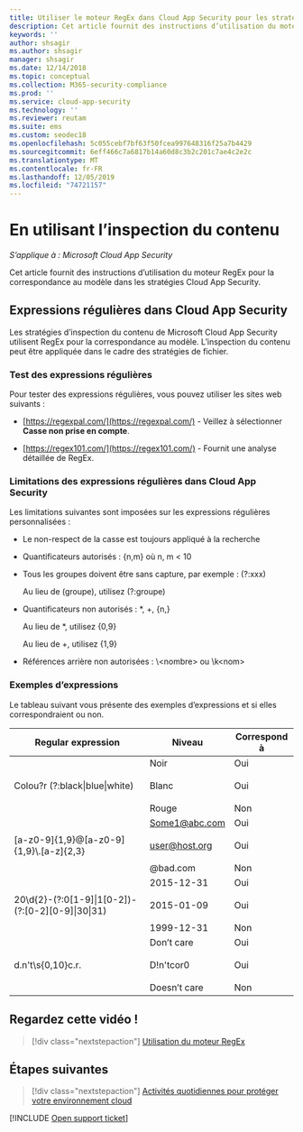 ```yaml
---
title: Utiliser le moteur RegEx dans Cloud App Security pour les stratégies d’inspection du contenu
description: Cet article fournit des instructions d’utilisation du moteur RegEx pour la correspondance au modèle dans les stratégies Cloud App Security.
keywords: ''
author: shsagir
ms.author: shsagir
manager: shsagir
ms.date: 12/14/2018
ms.topic: conceptual
ms.collection: M365-security-compliance
ms.prod: ''
ms.service: cloud-app-security
ms.technology: ''
ms.reviewer: reutam
ms.suite: ems
ms.custom: seodec18
ms.openlocfilehash: 5c055cebf7bf63f50fcea997648316f25a7b4429
ms.sourcegitcommit: 6eff466c7a6817b14a60d8c3b2c201c7ae4c2e2c
ms.translationtype: MT
ms.contentlocale: fr-FR
ms.lasthandoff: 12/05/2019
ms.locfileid: "74721157"
---
```

# <a name="working-with-the-regex-engine"></a>En utilisant l’inspection du contenu

*S’applique à : Microsoft Cloud App Security*

Cet article fournit des instructions d’utilisation du moteur RegEx pour la correspondance au modèle dans les stratégies Cloud App Security.

## <a name="regular-expressions-in-cloud-app-security"></a>Expressions régulières dans Cloud App Security

Les stratégies d’inspection du contenu de Microsoft Cloud App Security utilisent RegEx pour la correspondance au modèle. L’inspection du contenu peut être appliquée dans le cadre des stratégies de fichier.

### <a name="testing-regular-expressions"></a>Test des expressions régulières

Pour tester des expressions régulières, vous pouvez utiliser les sites web suivants :

- [https://regexpal.com/](https://regexpal.com/) - Veillez à sélectionner **Casse non prise en compte**.

- [https://regex101.com/](https://regex101.com/) - Fournit une analyse détaillée de RegEx.

### <a name="limitations-of-regular-expressions-in-cloud-app-security"></a>Limitations des expressions régulières dans Cloud App Security

Les limitations suivantes sont imposées sur les expressions régulières personnalisées :

- Le non-respect de la casse est toujours appliqué à la recherche

- Quantificateurs autorisés : {n,m} où n, m < 10

- Tous les groupes doivent être sans capture, par exemple : (?:xxx)

    Au lieu de (groupe), utilisez (?:groupe)

- Quantificateurs non autorisés : *, +, {n,}

    Au lieu de *, utilisez {0,9}

    Au lieu de +, utilisez {1,9}

- Références arrière non autorisées : \\<nombre\> ou \k\<nom>

### <a name="example-expressions"></a>Exemples d’expressions

Le tableau suivant vous présente des exemples d’expressions et si elles correspondraient ou non.

|              Regular expression              |                     Niveau                     |      Correspond à      |
|---------------------------------------------------------------|---------------------------------------------------------------|------------------------------------|
|            Colou?r (?:black&#124;blue&#124;white)             |   Noir<br /><br /> Blanc<br /><br /> Rouge   | Oui<br /><br /> Oui<br /><br /> Non |
|           [a-z0-9]{1,9}@[a-z0-9]{1,9}\\.[a-z]{2,3}            | Some1@abc.com<br /><br /> user@host.org<br /><br /> @bad.com  | Oui<br /><br /> Oui<br /><br /> Non |
| 20\d{2}-(?:0[1-9]&#124;1[0-2])-(?:[0-2][0-9]&#124;30&#124;31) |   2015-12-31<br /><br /> 2015-01-09<br /><br /> 1999-12-31    | Oui<br /><br /> Oui<br /><br /> Non |
|                       d.n't\s{0,10}c.r.                       | Don’t     care<br /><br /> D!n'tcor0<br /><br /> Doesn’t care | Oui<br /><br /> Oui<br /><br /> Non |

## <a name="check-out-this-video"></a>Regardez cette vidéo !

> [!div class="nextstepaction"]
> [Utilisation du moteur RegEx](https://channel9.msdn.com/Shows/Microsoft-Security/Microsoft-Cloud-App-Security-Working-with-the-Regex-Engine)

## <a name="next-steps"></a>Étapes suivantes

> [!div class="nextstepaction"]
> [Activités quotidiennes pour protéger votre environnement cloud](daily-activities-to-protect-your-cloud-environment.md)

[!INCLUDE [Open support ticket](includes/support.md)]
